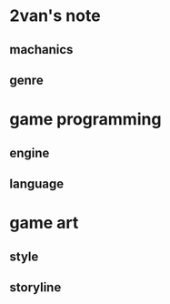 # 2van's note

## machanics

## genre

# game programming

## engine

## language

# game art

## style

## storyline
